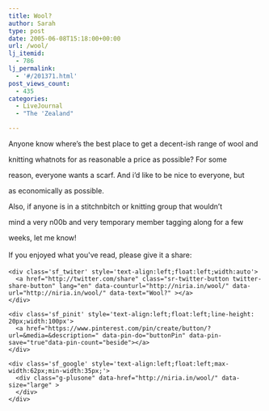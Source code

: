 ```yaml
---
title: Wool?
author: Sarah
type: post
date: 2005-06-08T15:18:00+00:00
url: /wool/
lj_itemid:
  - 786
lj_permalink:
  - '#/201371.html'
post_views_count:
  - 435
categories:
  - LiveJournal
  - "The 'Zealand"

---
```

<div id="fb-root">
</div>

Anyone know where&#8217;s the best place to get a decent-ish range of wool and
  
knitting whatnots for as reasonable a price as possible? For some
  
reason, everyone wants a scarf. And i&#8217;d like to be nice to everyone, but
  
as economically as possible.
  
Also, if anyone is in a stitchnbitch or knitting group that wouldn&#8217;t
  
mind a very n00b and very temporary member tagging along for a few
  
weeks, let me know!

<div class='sfsi_Sicons' style='width: 100%; display: inline-block; vertical-align: middle; text-align:left'>
  <div style='margin:0px 8px 0px 0px; line-height: 24px'>
    <span>If you enjoyed what you've read, please give it a share:</span>
  </div>
  
  <div class='sfsi_socialwpr'>
    <div class='sf_fb' style='text-align:left;width:125px'>
      <div class="fb-like" href="http://niria.in/wool/" width="180" send="false" showfaces="false"  action="like" data-share="true"data-layout="button_count" >
      </div>
    </div>
    
    <div class='sf_twiter' style='text-align:left;float:left;width:auto'>
      <a href="http://twitter.com/share" class="sr-twitter-button twitter-share-button" lang="en" data-counturl="http://niria.in/wool/" data-url="http://niria.in/wool/" data-text="Wool?" ></a>
    </div>
    
    <div class='sf_pinit' style='text-align:left;float:left;line-height: 20px;width:100px'>
      <a href="https://www.pinterest.com/pin/create/button/?url=&media=&description=" data-pin-do="buttonPin" data-pin-save="true"data-pin-count="beside"></a>
    </div>
    
    <div class='sf_google' style='text-align:left;float:left;max-width:62px;min-width:35px;'>
      <div class="g-plusone" data-href="http://niria.in/wool/" data-size="large" >
      </div>
    </div>
  </div>
</div>